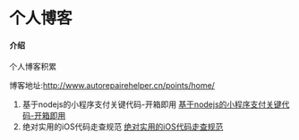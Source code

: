 # 个人博客

#### 介绍
个人博客积累

博客地址:http://www.autorepairehelper.cn/points/home/

1.  基于nodejs的小程序支付关键代码-开箱即用 [基于nodejs的小程序支付关键代码-开箱即用](http://www.autorepairehelper.cn/points/home/%E5%B0%8F%E7%A8%8B%E5%BA%8F%E6%94%AF%E4%BB%98/)
2.  绝对实用的iOS代码走查规范 [绝对实用的iOS代码走查规范](http://www.autorepairehelper.cn/points/home/%E4%BB%A3%E7%A0%81%E8%B5%B0%E6%9F%A5%E8%A7%84%E8%8C%83/)
